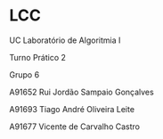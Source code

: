 # LCC 

UC Laboratório de Algoritmia I

Turno Prático 2 

Grupo 6
 
A91652	 Rui Jordão Sampaio Gonçalves   

A91693	 Tiago André Oliveira Leite     

A91677	 Vicente de Carvalho Castro     
